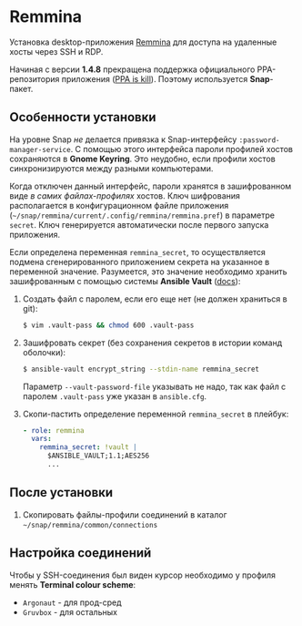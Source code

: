# Remmina

Установка desktop-приложения [Remmina](https://remmina.org/) для
доступа на удаленные хосты через SSH и RDP.

Начиная с версии **1.4.8** прекращена поддержка официального PPA-репозитория
приложения ([PPA is kill](https://remmina.org/oh-flatpak/)). Поэтому используется **Snap**-пакет.

## Особенности установки

На уровне Snap *не* делается привязка к Snap-интерфейсу `:password-manager-service`.
С помощью этого интерфейса пароли профилей хостов сохраняются в **Gnome Keyring**.
Это неудобно, если профили хостов синхронизируются между разными компьютерами.

Когда отключен данный интерфейс, пароли хранятся в зашифрованном виде
_в самих файлах-профилях_ хостов. Ключ шифрования располагается
в конфигурационном файле приложения (`~/snap/remmina/current/.config/remmina/remmina.pref`)
в параметре `secret`. Ключ генерируется автоматически после первого
запуска приложения.

Если определена переменная `remmina_secret`, то осуществляется подмена сгенерированного приложением
секрета на указанное в переменной значение. Разумеется, это значение необходимо хранить
зашифрованным с помощью системы **Ansible Vault** ([docs](https://docs.ansible.com/ansible/latest/user_guide/vault.html)):

1. Создать файл с паролем, если его еще нет (не должен храниться в git):

   ```bash
   $ vim .vault-pass && chmod 600 .vault-pass
   ```

1. Зашифровать секрет (без сохранения секретов в истории команд оболочки):

   ```bash
   $ ansible-vault encrypt_string --stdin-name remmina_secret
   ```

   Параметр `--vault-password-file` указывать не надо, так как файл с паролем `.vault-pass` уже указан в `ansible.cfg`.

1. Скопи-пастить определение переменной `remmina_secret` в плейбук:

   ```yaml
   - role: remmina
     vars:
       remmina_secret: !vault |
         $ANSIBLE_VAULT;1.1;AES256
         ...
   ```

## После установки

1. Скопировать файлы-профили соединений в каталог `~/snap/remmina/common/connections`

## Настройка соединений

Чтобы у SSH-соединения был виден курсор необходимо у профиля менять **Terminal colour scheme**:
* `Argonaut` - для прод-сред
* `Gruvbox` - для остальных
